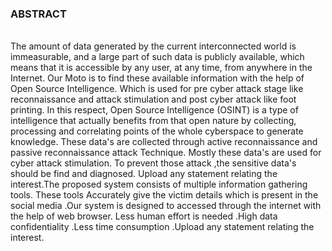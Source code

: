 <h3>ABSTRACT</h3><br>
 The amount of data generated by the current interconnected world is
immeasurable, and a large part of such data is publicly available, which means that
it is accessible by any user, at any time, from anywhere in the Internet. Our Moto is
to find these available information with the help of Open Source Intelligence.
Which is used for pre cyber attack stage like reconnaissance and attack stimulation
and post cyber attack like foot printing. In this respect, Open Source Intelligence
(OSINT) is a type of intelligence that actually benefits from that open nature by
collecting, processing and correlating points of the whole cyberspace to generate
knowledge. These data's are collected through active reconnaissance and passive
reconnaissance attack Technique. Mostly these data's are used for cyber attack
stimulation. To prevent those attack ,the sensitive data's should be find and
diagnosed. Upload any statement relating the interest.The proposed system consists
of multiple information gathering tools. These tools Accurately give the victim
details which is present in the social media .Our system is designed to accessed
through the internet with the help of web browser. Less human effort is needed
.High data confidentiality .Less time consumption .Upload any statement relating
the interest.
